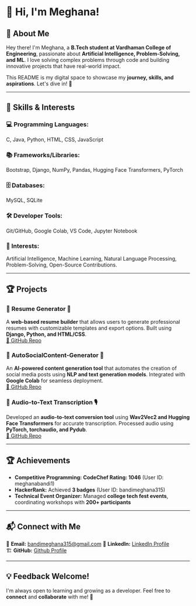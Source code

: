 # 👋 Hi, I'm Meghana!  

## 📌 About Me  
Hey there! I'm Meghana, a **B.Tech student at Vardhaman College of Engineering**, passionate about **Artificial Intelligence, Problem-Solving, and ML**. I love solving complex problems through code and building innovative projects that have real-world impact.  

This README is my digital space to showcase my **journey, skills, and aspirations**. Let's dive in! 🚀   

---

## 🚀 Skills & Interests  

### 💻 Programming Languages:  
C, Java, Python, HTML, CSS, JavaScript 

### 📚 Frameworks/Libraries:  
Bootstrap, Django, NumPy, Pandas, Hugging Face Transformers, PyTorch 

### 🗄️ Databases:  
MySQL, SQLite   

### 🛠️ Developer Tools:  
Git/GitHub, Google Colab, VS Code, Jupyter Notebook  

### 🎯 Interests:  
Artificial Intelligence, Machine Learning, Natural Language Processing, Problem-Solving, Open-Source Contributions. 

---

## 🏆 Projects  

### 🔹 **Resume Generator** 📄  
A **web-based resume builder** that allows users to generate professional resumes with customizable templates and export options. Built using **Django, Python, and HTML/CSS**.  
[🔗 GitHub Repo](https://github.com/meghana315/Resume-Generator)

### 🔹 **AutoSocialContent-Generator** 📝  
An **AI-powered content generation tool** that automates the creation of social media posts using **NLP and text generation models**. Integrated with **Google Colab** for seamless deployment.  
[🔗 GitHub Repo](https://github.com/meghana315/Auto-content-generator)  

### 🔹 **Audio-to-Text Transcription** 🎙  
Developed an **audio-to-text conversion tool** using **Wav2Vec2 and Hugging Face Transformers** for accurate transcription. Processed audio using **PyTorch, torchaudio, and Pydub**.  
[🔗 GitHub Repo](https://github.com/meghana315/audio-to-text-generator)  

---

## 🏆 Achievements  

- **Competitive Programming:** **CodeChef Rating: 1046** (User ID: meghanabandi1)  
- **HackerRank:** Achieved **3 badges** (User ID: bandimeghana315)   
- **Technical Event Organizer:** Managed **college tech fest events**, coordinating workshops with **200+ participants**  

---

## 📬 Connect with Me  

📧 **Email:** bandimeghana315@gmail.com 
💼 **LinkedIn:** [LinkedIn Profile](https://www.linkedin.com/in/bandi-meghana-143588305/)  
🏗️ **GitHub:** [Github Profile](https://github.com/meghana315)  

---

## 💡 **Feedback Welcome!**  
I'm always open to learning and growing as a developer. Feel free to **connect** and **collaborate** with me! 🚀  
